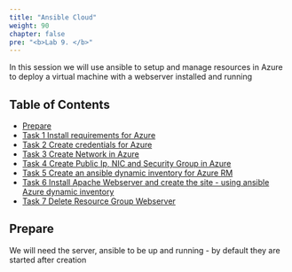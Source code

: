 ```yaml
---
title: "Ansible Cloud"
weight: 90
chapter: false
pre: "<b>Lab 9. </b>"
---
```


In this session we will use ansible to setup and manage resources in Azure to deploy a virtual machine with a webserver installed and running

## Table of Contents

- [Prepare](#prepare)
- [Task 1 Install requirements for Azure](task1)
- [Task 2 Create credentials for Azure](task2)
- [Task 3 Create Network in Azure](task3)
- [Task 4 Create Public Ip, NIC and Security Group in Azure](task4)
- [Task 5 Create an ansible dynamic inventory for Azure RM](task5)
- [Task 6 Install Apache Webserver and create the site - using ansible Azure dynamic inventory](task6)
- [Task 7 Delete Resource Group Webserver](task7)

## Prepare

We will need the server, ansible to be up and running - by default they are started after creation
